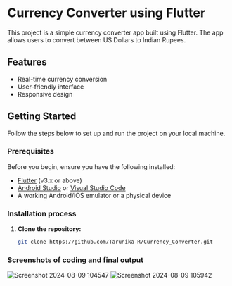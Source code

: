 # Currency Converter using Flutter

This project is a simple currency converter app built using Flutter. The app allows users to convert between US Dollars to Indian Rupees.

## Features

- Real-time currency conversion
- User-friendly interface
- Responsive design

## Getting Started

Follow the steps below to set up and run the project on your local machine.

### Prerequisites

Before you begin, ensure you have the following installed:

- [Flutter](https://flutter.dev/docs/get-started/install) (v3.x or above)
- [Android Studio](https://developer.android.com/studio) or [Visual Studio Code](https://code.visualstudio.com/)
- A working Android/iOS emulator or a physical device

### Installation process

1. **Clone the repository:**

   ```bash
   git clone https://github.com/Tarunika-R/Currency_Converter.git


### Screenshots of coding and final output
![Screenshot 2024-08-09 104547](https://github.com/user-attachments/assets/35b6d20d-8259-469e-944e-d5e2ff3eacf0)
![Screenshot 2024-08-09 105942](https://github.com/user-attachments/assets/651ecd81-a138-4c8c-b903-3e77cdd7bab9)
